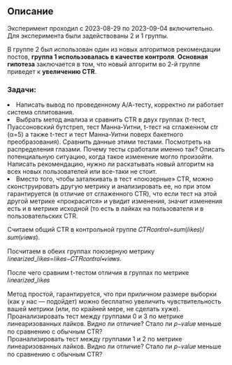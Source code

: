 ## Описание
Эксперимент проходил с 2023-08-29 по 2023-09-04 включительно. Для эксперимента были задействованы 2 и 1 группы.  

В группе 2 был использован один из новых алгоритмов рекомендации постов, __группа 1 использовалась в качестве контроля__. 
__Основная гипотеза__ заключается в том, что новый алгоритм во 2-й группе приведет к __увеличению CTR__. 

### Задачи:
<li>Написать вывод по проведенному А/А-тесту, корректно ли работает система сплитования.</li>
<li>Выбрать метод анализа и сравнить CTR в двух группах (t-тест, Пуассоновский бутстреп, тест Манна-Уитни, t-тест на сглаженном ctr (α=5) а также t-тест и тест Манна-Уитни поверх бакетного преобразования).
Сравнить данные этими тестами. Посмотреть на распределения глазами. Почему тесты сработали именно так? 
Описать потенциальную ситуацию, когда такое изменение могло произойти.</li>
Написать рекомендацию, нужно ли раскатывать новый алгоритм на всех новых пользователей или все-таки не стоит.
<li>Вместо того, чтобы заталкивать в тест «поюзерные» CTR, можно сконструировать другую метрику и анализировать ее, но при этом гарантируется (в отличие от сглаженного CTR), что если тест на этой другой метрике «прокрасится» и увидит изменения, значит изменения есть и в метрике исходной (то есть в лайках на пользователя и в пользовательских CTR.

Считаем общий CTR в контрольной группе  𝐶𝑇𝑅𝑐𝑜𝑛𝑡𝑟𝑜𝑙=𝑠𝑢𝑚(𝑙𝑖𝑘𝑒𝑠)/𝑠𝑢𝑚(𝑣𝑖𝑒𝑤𝑠).</li>
Посчитаем в обеих группах поюзерную метрику  𝑙𝑖𝑛𝑒𝑎𝑟𝑖𝑧𝑒𝑑_𝑙𝑖𝑘𝑒𝑠=𝑙𝑖𝑘𝑒𝑠−𝐶𝑇𝑅𝑐𝑜𝑛𝑡𝑟𝑜𝑙∗𝑣𝑖𝑒𝑤𝑠.  

После чего сравним  t-тестом отличия в группах по метрике 𝑙𝑖𝑛𝑒𝑎𝑟𝑖𝑧𝑒𝑑_𝑙𝑖𝑘𝑒𝑠  

Метод простой, гарантируется, что при приличном размере выборки (как у нас — подойдет) можно бесплатно увеличить чувствительность вашей метрики (или, по крайней мере, не сделать хуже).  
Проанализировать тест между группами 0 и 3 по метрике линеаризованных лайков. Видно ли отличие? Стало ли 𝑝−𝑣𝑎𝑙𝑢𝑒 меньше по сравнению с обычным CTR?  
Проанализировать тест между группами 1 и 2 по метрике линеаризованных лайков. Видно ли отличие? Стало ли 𝑝−𝑣𝑎𝑙𝑢𝑒 меньше по сравнению с обычным CTR?
